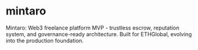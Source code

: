 # mintaro
Mintaro: Web3 freelance platform MVP - trustless escrow, reputation system, and governance-ready architecture. Built for ETHGlobal, evolving into the production foundation.
